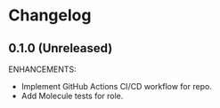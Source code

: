 # Changelog

## 0.1.0 (Unreleased)

ENHANCEMENTS:

*   Implement GitHub Actions CI/CD workflow for repo.
*   Add Molecule tests for role.
